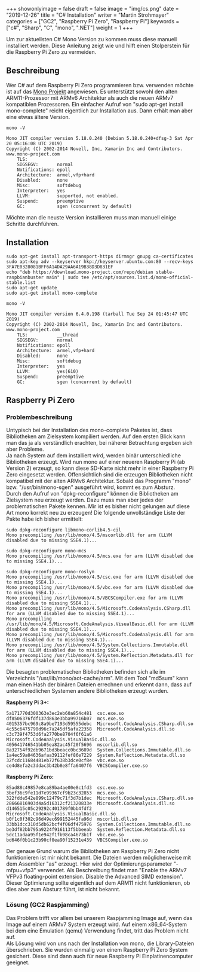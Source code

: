 ﻿+++
showonlyimage = false
draft = false
image = "img/cs.png"
date = "2019-12-26"
title = "C# Installation"
writer = "Martin Strohmayer"
categories = ["GC2", "Raspberry Pi Zero", "Raspberry Pi"]
keywords = ["c#", "Sharp", "C", "mono", ".NET"]
weight = 1
+++

Um zur aktuellsten C# Mono Version zu kommen muss diese manuell installiert werden. Diese Anleitung zeigt wie und hilft einen Stolperstein für die Raspberry Pi Zero zu vermeiden. 
<!--more-->

## Beschreibung ##

Wer C# auf dem Raspberry Pi Zero programmieren bzw. verwenden möchte ist auf das [Mono Projekt](https://www.mono-project.com/) angewiesen. Es unterstützt sowohl den alten ARM11-Prozessor mit ARMv6 Architektur als auch die neuen ARMv7 kompatiblen Prozessoren. Ein einfacher Aufruf von "sudo apt-get install mono-complete" reicht eigentlich zur Installation aus. Dann erhält man aber eine etwas ältere Version. 

```
mono -V
```
```
Mono JIT compiler version 5.18.0.240 (Debian 5.18.0.240+dfsg-3 Sat Apr 20 05:16:08 UTC 2019)
Copyright (C) 2002-2014 Novell, Inc, Xamarin Inc and Contributors. www.mono-project.com
	TLS:           
	SIGSEGV:       normal
	Notifications: epoll
	Architecture:  armel,vfp+hard
	Disabled:      none
	Misc:          softdebug 
	Interpreter:   yes
	LLVM:          supported, not enabled.
	Suspend:       preemptive
	GC:            sgen (concurrent by default)
```
 
Möchte man die neuste Version installieren muss man manuell einige Schritte durchführen.


## Installation ##

```
sudo apt-get install apt-transport-https dirmngr gnupg ca-certificates
sudo apt-key adv --keyserver hkp://keyserver.ubuntu.com:80 --recv-keys 3FA7E0328081BFF6A14DA29AA6A19B38D3D831EF
echo "deb https://download.mono-project.com/repo/debian stable-raspbianbuster main" | sudo tee /etc/apt/sources.list.d/mono-official-stable.list
sudo apt-get update
sudo apt-get install mono-complete
```

```
mono -V
```

```
Mono JIT compiler version 6.4.0.198 (tarball Tue Sep 24 01:45:47 UTC 2019)
Copyright (C) 2002-2014 Novell, Inc, Xamarin Inc and Contributors. www.mono-project.com
	TLS:           __thread
	SIGSEGV:       normal
	Notifications: epoll
	Architecture:  armel,vfp+hard
	Disabled:      none
	Misc:          softdebug 
	Interpreter:   yes
	LLVM:          yes(610)
	Suspend:       preemptive
	GC:            sgen (concurrent by default)
```

## Raspberry Pi Zero ##

### Problembeschreibung ###

Untypisch bei der Installation des mono-complete Paketes ist, dass Bibliotheken am Zielsystem kompiliert werden. 
Auf den ersten Blick kann man das ja als verständlich erachten, bei näherer Betrachtung ergeben sich aber Probleme.  
Ja nach System auf dem installiert wird, werden binär unterschiedliche Bibliotheken erzeugt. Wird nun mono auf einer neueren Raspberry Pi (ab Version 2) erzeugt, so kann diese SD-Karte nicht mehr in einer Raspberry Pi Zero eingesetzt werden. Offensichtlich sind die erzeugen Bibliotheken nicht kompatibel mit der alten ARMv6 Architektur. Sobald das Programm "mono" bzw. "/usr/bin/mono-sgen" ausgeführt wird, kommt es zum Absturz.  
Durch den Aufruf von "dpkg-reconfigure" können die Bibliotheken am Zielsystem neu erzeugt werden. Dazu muss man aber jedes der problematischen Pakete kennen.
Mir ist es bisher nicht gelungen auf diese Art mono korrekt neu zu erzeugen! Die folgende unvollständige Liste der Pakte habe ich bisher ermittelt:

```
sudo dpkg-reconfigure libmono-corlib4.5-cil 
Mono precompiling /usr/lib/mono/4.5/mscorlib.dll for arm (LLVM disabled due to missing SSE4.1)...
```
```
sudo dpkg-reconfigure mono-mcs
Mono precompiling /usr/lib/mono/4.5/mcs.exe for arm (LLVM disabled due to missing SSE4.1)...
```
```
sudo dpkg-reconfigure mono-roslyn
Mono precompiling /usr/lib/mono/4.5/csc.exe for arm (LLVM disabled due to missing SSE4.1)...
Mono precompiling /usr/lib/mono/4.5/vbc.exe for arm (LLVM disabled due to missing SSE4.1)...
Mono precompiling /usr/lib/mono/4.5/VBCSCompiler.exe for arm (LLVM disabled due to missing SSE4.1)...
Mono precompiling /usr/lib/mono/4.5/Microsoft.CodeAnalysis.CSharp.dll for arm (LLVM disabled due to missing SSE4.1)...
Mono precompiling /usr/lib/mono/4.5/Microsoft.CodeAnalysis.VisualBasic.dll for arm (LLVM disabled due to missing SSE4.1)...
Mono precompiling /usr/lib/mono/4.5/Microsoft.CodeAnalysis.dll for arm (LLVM disabled due to missing SSE4.1)...
Mono precompiling /usr/lib/mono/4.5/System.Collections.Immutable.dll for arm (LLVM disabled due to missing SSE4.1)...
Mono precompiling /usr/lib/mono/4.5/System.Reflection.Metadata.dll for arm (LLVM disabled due to missing SSE4.1)...
```

Die besagten problematischen Bibliotheken befinden sich alle im Verzeichnis "/usr/lib/mono/aot-cache/arm". Mit dem Tool "md5sum" kann man einen Hash der binären Dateien errechnen und erkennt dann, dass auf unterschiedlichen Systemen andere Bibliotheken erzeugt wurden.  


**Raspberry Pi 3+:**
```
5a171770d300363e3ec2eb60a854c481  csc.exe.so
df8506376fdf137d863e3bba99716b07  mcs.exe.so
4015357bc969c8a9be7193d59555debc  Microsoft.CodeAnalysis.CSharp.dll.so
4c55c6475790d96c7a245df5afa22358  Microsoft.CodeAnalysis.dll.so
c3c739f4753d6fa2770be8704f6f61a6  Microsoft.CodeAnalysis.VisualBasic.dll.so
405641746541bb05ea82ac45f20f5696  mscorlib.dll.so
8a32754f92db9671bd3beacc0bc3689d  System.Collections.Immutable.dll.so
1a4ec59a04636afaa39112fef86e7229  System.Reflection.Metadata.dll.so
32fcdc11684481eb72f638b3dce0cf8e  vbc.exe.so
ce4d8efa2c3ddac3b42b8e8ffa6407f6  VBCSCompiler.exe.so
```

**Raspberry Pi Zero:**
```
85ad88c49857e8ca89ba4ae00e8c1fd3  csc.exe.so
3bef36c9fe11d7e99367cf9b23c32853  mcs.exe.so
322fdde542e899c12479c71f3d7b1dec  Microsoft.CodeAnalysis.CSharp.dll.so
28666816903d4a5d16312cf21320833e  Microsoft.CodeAnalysis.dll.so
d146515c05c29292c401789f0bb4fdf2  Microsoft.CodeAnalysis.VisualBasic.dll.so
b0f1c0f302c96d49ec699152445fa96d  mscorlib.dll.so
33bb1dcc310d5db62bcf4f06df475976  System.Collections.Immutable.dll.so
be3df82bb795a9224f916113f5bbeeab  System.Reflection.Metadata.dll.so
5dc11adaa95f1e942f1fb98ca4673b1f  vbc.exe.so
bd646f0b1c23b90cf0ea90f15231e439  VBCSCompiler.exe.so
```

Der genaue Grund warum die Bibliotheken am Raspberry Pi Zero nicht funktionieren ist mir nicht bekannt. Die Dateien werden möglicherweise mit dem Assembler "as" erzeugt. Hier wird der Optimierungsparameter "-mfpu=vfp3" verwendet. Als Beschreibung findet man "Enable the ARMv7 VFPv3 floating-point extension. Disable the Advanced SIMD extension". Dieser Optimierung sollte eigentlich auf dem ARM11 nicht funktionieren, ob dies aber zum Absturz führt, ist nicht bekannt.

### Lösung (GC2 Raspjamming) ###

Das Problem trifft vor allem bei unserem Raspjamming Image auf, wenn das Image auf einem ARMv7 System erzeugt wird. Auf einem x86_64-System bei dem eine Emulation (qemu) Verwendung findet, tritt das Problem nicht auf.  
Als Lösung wird von uns nach der Installation von mono, die Library-Dateien überschrieben. Sie wurden einmalig von einem Raspberry Pi Zero System gesichert. 
Diese sind dann auch für neue Raspberry Pi Einplatinencomputer geeignet. 


<!--
Raspberry Pi Zero - working:
============================
file /usr/bin/mono-sgen
/usr/bin/mono-sgen: ELF 32-bit LSB executable, ARM, EABI5 version 1 (SYSV), dynamically linked, interpreter /lib/ld-linux-armhf.so.3, for GNU/Linux 3.2.0, BuildID[sha1]=c2ba638f985376a32d8c831482a3f498b45c344b, stripped
file /usr/lib/mono/4.5/mcs.exe
/usr/lib/mono/4.5/mcs.exe: PE32 executable (console) Intel 80386 Mono/.Net assembly, for MS Windows
md5sum /usr/lib/mono/4.5/mcs.exe 
bfc12cba4917ca5793bbb1c74aa59e24  /usr/lib/mono/4.5/mcs.exe
/usr/lib/mono/4.5/mscorlib.dll?

ldd /usr/bin/mono-sgen
	/usr/lib/arm-linux-gnueabihf/libarmmem-${PLATFORM}.so => /usr/lib/arm-linux-gnueabihf/libarmmem-v6l.so (0xb6ec7000)
	libz.so.1 => /lib/arm-linux-gnueabihf/libz.so.1 (0xb6e9c000)
	librt.so.1 => /lib/arm-linux-gnueabihf/librt.so.1 (0xb6e85000)
	libdl.so.2 => /lib/arm-linux-gnueabihf/libdl.so.2 (0xb6e72000)
	libpthread.so.0 => /lib/arm-linux-gnueabihf/libpthread.so.0 (0xb6e48000)
	libstdc++.so.6 => /lib/arm-linux-gnueabihf/libstdc++.so.6 (0xb6d01000)
	libm.so.6 => /lib/arm-linux-gnueabihf/libm.so.6 (0xb6c7f000)
	libgcc_s.so.1 => /lib/arm-linux-gnueabihf/libgcc_s.so.1 (0xb6c52000)
	libc.so.6 => /lib/arm-linux-gnueabihf/libc.so.6 (0xb6b04000)
	/lib/ld-linux-armhf.so.3 (0xb6eda000)

pi@raspberrypi:~ $ ls -l /usr/lib/arm-linux-gnueabihf/libarmmem*
lrwxrwxrwx 1 root root    16 Apr 30  2019 /usr/lib/arm-linux-gnueabihf/libarmmem-aarch64.so -> libarmmem-v7l.so
-rw-r--r-- 1 root root  9512 Apr 30  2019 /usr/lib/arm-linux-gnueabihf/libarmmem-v6l.so
-rw-r--r-- 1 root root 17708 Apr 30  2019 /usr/lib/arm-linux-gnueabihf/libarmmem-v7l.so
lrwxrwxrwx 1 root root    16 Apr 30  2019 /usr/lib/arm-linux-gnueabihf/libarmmem-v8l.so -> libarmmem-v7l.so

pi@raspberrypi:~ $ md5sum /usr/bin/mono-sgen
aa939291a2fc89daeec93f21e8877628  /usr/bin/mono-sgen

/usr/lib/mono/aot-cache/arm/mscorlib.dll.so: ELF 32-bit LSB pie executable, ARM, EABI5 version 1 (SYSV), dynamically linked, BuildID[sha1]=26f36ecfd75cc8c83d404a485d6c50e0adbffd35, with debug_info, not stripped
md5sum /usr/lib/mono/aot-cache/arm/mscorlib.dll.so
b0f1c0f302c96d49ec699152445fa96d  /usr/lib/mono/aot-cache/arm/mscorlib.dll.so


cd /usr/lib/mono/aot-cache/arm
md5sum *
85ad88c49857e8ca89ba4ae00e8c1fd3  csc.exe.so
3bef36c9fe11d7e99367cf9b23c32853  mcs.exe.so
322fdde542e899c12479c71f3d7b1dec  Microsoft.CodeAnalysis.CSharp.dll.so
28666816903d4a5d16312cf21320833e  Microsoft.CodeAnalysis.dll.so
d146515c05c29292c401789f0bb4fdf2  Microsoft.CodeAnalysis.VisualBasic.dll.so
b0f1c0f302c96d49ec699152445fa96d  mscorlib.dll.so
33bb1dcc310d5db62bcf4f06df475976  System.Collections.Immutable.dll.so
be3df82bb795a9224f916113f5bbeeab  System.Reflection.Metadata.dll.so
5dc11adaa95f1e942f1fb98ca4673b1f  vbc.exe.so
bd646f0b1c23b90cf0ea90f15231e439  VBCSCompiler.exe.so



Raspberry Pi Zero - not working:
================================
/usr/bin/mono-sgen: ELF 32-bit LSB executable, ARM, EABI5 version 1 (SYSV), dynamically linked, interpreter /lib/ld-linux-armhf.so.3, for GNU/Linux 3.2.0, BuildID[sha1]=c2ba638f985376a32d8c831482a3f498b45c344b, stripped

pi@raspberrypi:~ $ md5sum /usr/bin/mono-sgen
aa939291a2fc89daeec93f21e8877628  /usr/bin/mono-sgen

file /usr/lib/mono/aot-cache/arm/mscorlib.dll.so
/usr/lib/mono/aot-cache/arm/mscorlib.dll.so: ELF 32-bit LSB pie executable, ARM, EABI5 version 1 (SYSV), dynamically linked, BuildID[sha1]=e8160770d19945fdc8db0153a4e61517dd9a6acc, with debug_info, not stripped
md5sum /usr/lib/mono/aot-cache/arm/mscorlib.dll.so
405641746541bb05ea82ac45f20f5696  /usr/lib/mono/aot-cache/arm/mscorlib.dll.so

/usr/lib/mono/4.5/mcs.exe: PE32 executable (console) Intel 80386 Mono/.Net assembly, for MS Windows
bfc12cba4917ca5793bbb1c74aa59e24  /usr/lib/mono/4.5/mcs.exe

pi@raspberrypi:~ $ ldd /usr/bin/mono-sgen
	/usr/lib/arm-linux-gnueabihf/libarmmem-${PLATFORM}.so => /usr/lib/arm-linux-gnueabihf/libarmmem-v6l.so (0xb6fb4000)
	libz.so.1 => /lib/arm-linux-gnueabihf/libz.so.1 (0xb6f89000)
	librt.so.1 => /lib/arm-linux-gnueabihf/librt.so.1 (0xb6f72000)
	libdl.so.2 => /lib/arm-linux-gnueabihf/libdl.so.2 (0xb6f5f000)
	libpthread.so.0 => /lib/arm-linux-gnueabihf/libpthread.so.0 (0xb6f35000)
	libstdc++.so.6 => /lib/arm-linux-gnueabihf/libstdc++.so.6 (0xb6dee000)
	libm.so.6 => /lib/arm-linux-gnueabihf/libm.so.6 (0xb6d6c000)
	libgcc_s.so.1 => /lib/arm-linux-gnueabihf/libgcc_s.so.1 (0xb6d3f000)
	libc.so.6 => /lib/arm-linux-gnueabihf/libc.so.6 (0xb6bf1000)
	/lib/ld-linux-armhf.so.3 (0xb6fc7000)

ls -l /usr/lib/arm-linux-gnueabihf/libarmmem*
lrwxrwxrwx 1 root root    16 Apr 30  2019 /usr/lib/arm-linux-gnueabihf/libarmmem-aarch64.so -> libarmmem-v7l.so
-rw-r--r-- 1 root root  9512 Apr 30  2019 /usr/lib/arm-linux-gnueabihf/libarmmem-v6l.so
-rw-r--r-- 1 root root 17708 Apr 30  2019 /usr/lib/arm-linux-gnueabihf/libarmmem-v7l.so
lrwxrwxrwx 1 root root    16 Apr 30  2019 /usr/lib/arm-linux-gnueabihf/libarmmem-v8l.so -> libarmmem-v7l.so

cat /usr/bin/mcs
  #!/bin/sh
  exec /usr/bin/mono $MONO_OPTIONS /usr/lib/mono/4.5/mcs.exe "$@"


Raspberry Pi 3+:
file /usr/bin/mono-sgen
/usr/bin/mono-sgen: ELF 32-bit LSB executable, ARM, EABI5 version 1 (SYSV), dynamically linked, interpreter /lib/ld-linux-armhf.so.3, for GNU/Linux 3.2.0, BuildID[sha1]=c2ba638f985376a32d8c831482a3f498b45c344b, stripped
file /usr/lib/mono/4.5/mcs.exe
/usr/lib/mono/4.5/mcs.exe: PE32 executable (console) Intel 80386 Mono/.Net assembly, for MS Windows
md5sum /usr/lib/mono/4.5/mcs.exe 
bfc12cba4917ca5793bbb1c74aa59e24  /usr/lib/mono/4.5/mcs.exe

5a171770d300363e3ec2eb60a854c481  csc.exe.so
df8506376fdf137d863e3bba99716b07  mcs.exe.so
4015357bc969c8a9be7193d59555debc  Microsoft.CodeAnalysis.CSharp.dll.so
4c55c6475790d96c7a245df5afa22358  Microsoft.CodeAnalysis.dll.so
c3c739f4753d6fa2770be8704f6f61a6  Microsoft.CodeAnalysis.VisualBasic.dll.so
405641746541bb05ea82ac45f20f5696  mscorlib.dll.so
8a32754f92db9671bd3beacc0bc3689d  System.Collections.Immutable.dll.so
1a4ec59a04636afaa39112fef86e7229  System.Reflection.Metadata.dll.so
32fcdc11684481eb72f638b3dce0cf8e  vbc.exe.so
ce4d8efa2c3ddac3b42b8e8ffa6407f6  VBCSCompiler.exe.so

-->

<!-- 
gcc -v

Raspberry Pi Zero und 2 identisch:

Using built-in specs.
COLLECT_GCC=gcc
COLLECT_LTO_WRAPPER=/usr/lib/gcc/arm-linux-gnueabihf/8/lto-wrapper
Target: arm-linux-gnueabihf
Configured with: ../src/configure -v --with-pkgversion='Raspbian 8.3.0-6+rpi1' --with-bugurl=file:///usr/share/doc/gcc-8/README.Bugs --enable-languages=c,ada,c++,go,d,fortran,objc,obj-c++ --prefix=/usr --with-gcc-major-version-only --program-suffix=-8 --program-prefix=arm-linux-gnueabihf- --enable-shared --enable-linker-build-id --libexecdir=/usr/lib --without-included-gettext --enable-threads=posix --libdir=/usr/lib --enable-nls --enable-bootstrap --enable-clocale=gnu --enable-libstdcxx-debug --enable-libstdcxx-time=yes --with-default-libstdcxx-abi=new --enable-gnu-unique-object --disable-libitm --disable-libquadmath --disable-libquadmath-support --enable-plugin --with-system-zlib --with-target-system-zlib --enable-objc-gc=auto --enable-multiarch --disable-sjlj-exceptions --with-arch=armv6 --with-fpu=vfp --with-float=hard --disable-werror --enable-checking=release --build=arm-linux-gnueabihf --host=arm-linux-gnueabihf --target=arm-linux-gnueabihf
Thread model: posix
gcc version 8.3.0 (Raspbian 8.3.0-6+rpi1) 



gcc -Q --help=target

The following options are target specific:
  -mabi=                      		aapcs-linux
  -mabort-on-noreturn         		[disabled]
  -mandroid                   		[disabled]
  -mapcs                      		[disabled]
  -mapcs-frame                		[disabled]
  -mapcs-reentrant            		[disabled]
  -mapcs-stack-check          		[disabled]
  -march=                     		armv6+fp
  -marm                       		[enabled]
  -masm-syntax-unified        		[disabled]
  -mbe32                      		[enabled]
  -mbe8                       		[disabled]
  -mbig-endian                		[disabled]
  -mbionic                    		[disabled]
  -mbranch-cost=              		-1
  -mcallee-super-interworking 		[disabled]
  -mcaller-super-interworking 		[disabled]
  -mcmse                      		[disabled]
  -mcpu=                      		
  -mfix-cortex-m3-ldrd        		[disabled]
  -mflip-thumb                		[disabled]
  -mfloat-abi=                		hard
  -mfp16-format=              		none
  -mfpu=                      		vfp
  -mglibc                     		[enabled]
  -mhard-float                		
  -mlittle-endian             		[enabled]
  -mlong-calls                		[disabled]
  -mmusl                      		[disabled]
  -mneon-for-64bits           		[disabled]
  -mpic-data-is-text-relative 		[enabled]
  -mpic-register=             		
  -mpoke-function-name        		[disabled]
  -mprint-tune-info           		[disabled]
  -mpure-code                 		[disabled]
  -mrestrict-it               		[disabled]
  -msched-prolog              		[enabled]
  -msingle-pic-base           		[disabled]
  -mslow-flash-data           		[disabled]
  -msoft-float                		
  -mstructure-size-boundary=  		8
  -mthumb                     		[disabled]
  -mthumb-interwork           		[disabled]
  -mtls-dialect=              		gnu
  -mtp=                       		soft
  -mtpcs-frame                		[disabled]
  -mtpcs-leaf-frame           		[disabled]
  -mtune=                     		
  -muclibc                    		[disabled]
  -munaligned-access          		[enabled]
  -mvectorize-with-neon-double 		[disabled]
  -mvectorize-with-neon-quad  		[enabled]
  -mword-relocations          		[disabled]

  Known ARM ABIs (for use with the -mabi= option):
    aapcs aapcs-linux apcs-gnu atpcs iwmmxt

  Known __fp16 formats (for use with the -mfp16-format= option):
    alternative ieee none

  Known ARM FPUs (for use with the -mfpu= option):
    auto crypto-neon-fp-armv8 fp-armv8 fpv4-sp-d16 fpv5-d16 fpv5-sp-d16 neon neon-fp-armv8 neon-fp16 neon-vfpv3 neon-vfpv4 vfp vfp3 vfpv2 vfpv3 vfpv3-d16 vfpv3-d16-fp16
    vfpv3-fp16 vfpv3xd vfpv3xd-fp16 vfpv4 vfpv4-d16

  Valid arguments to -mtp=:
    auto cp15 soft

  Known floating-point ABIs (for use with the -mfloat-abi= option):
    hard soft softfp

  TLS dialect to use:
    gnu gnu2
-->



